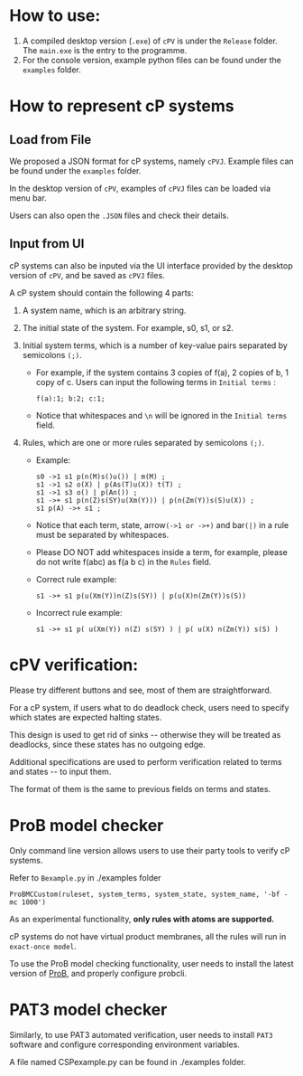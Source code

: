 # How to use:

1. A compiled desktop version (`.exe`) of `cPV` is under the `Release` folder.
   The `main.exe` is the entry to the programme.
2. For the console version, example python files can be found under the `examples` folder.

# How to represent cP systems

## Load from File

We proposed a JSON format for cP systems, namely `cPVJ`. Example files can be found under the `examples` folder.

In the desktop version of `cPV`, examples of `cPVJ` files can be loaded via menu bar.

Users can also open the `.JSON` files and check their details.

## Input from UI

cP systems can also be inputed via the UI interface provided by the desktop version of `cPV`, and be saved as `cPVJ` files.

A cP system should contain the following 4 parts:

1. A system name, which is an arbitrary string.
2. The initial state of the system. For example, s0, s1, or s2.
3. Initial system terms, which is a number of key-value pairs separated by semicolons `(;)`.

   - For example, if the system contains 3 copies of f(a), 2 copies of b, 1 copy of c.
     Users can input the following terms in `Initial terms` :

     ```
     f(a):1; b:2; c:1;
     ```

   - Notice that whitespaces and `\n` will be ignored in the `Initial terms` field.

4. Rules, which are one or more rules separated by semicolons `(;)`.

   - Example:

     ```
     s0 ->1 s1 p(n(M)s()u()) | m(M) ;
     s1 ->1 s2 o(X) | p(As(T)u(X)) t(T) ;
     s1 ->1 s3 o() | p(An()) ;
     s1 ->+ s1 p(n(Z)s(SY)u(Xm(Y))) | p(n(Zm(Y))s(S)u(X)) ;
     s1 p(A) ->+ s1 ;
     ```

   - Notice that each term, state, arrow`(->1 or ->+)` and bar`(|)` in a rule must be separated by whitespaces.
   - Please DO NOT add whitespaces inside a term, for example, please do not write f(abc) as f(a b c) in the `Rules` field.

   - Correct rule example:

     ```
     s1 ->+ s1 p(u(Xm(Y))n(Z)s(SY)) | p(u(X)n(Zm(Y))s(S))
     ```

   - Incorrect rule example:

     ```
     s1 ->+ s1 p( u(Xm(Y)) n(Z) s(SY) ) | p( u(X) n(Zm(Y)) s(S) )
     ```

# cPV verification:

Please try different buttons and see, most of them are straightforward.

For a cP system, if users what to do deadlock check, users need to specify which states are expected halting states.

This design is used to get rid of sinks -- otherwise they will be treated as deadlocks, since these states has no outgoing edge.

Additional specifications are used to perform verification related to terms and states -- to input them.

The format of them is the same to previous fields on terms and states.

# ProB model checker

Only command line version allows users to use their party tools to verify cP systems.

Refer to `Bexample.py` in ./examples folder

```
ProBMCCustom(ruleset, system_terms, system_state, system_name, '-bf -mc 1000')
```

As an experimental functionality, **only rules with atoms are supported.**

cP systems do not have virtual product membranes, all the rules will run in `exact-once model`.

To use the ProB model checking functionality, user needs to install the latest version of [ProB](https://www.probesoftware.com/), and properly configure probcli.

# PAT3 model checker

Similarly, to use PAT3 automated verification, user needs to install `PAT3` software and configure corresponding environment variables.

A file named CSPexample.py can be found in ./examples folder.
